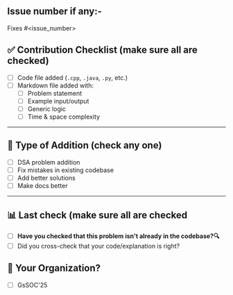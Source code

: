 <!-- 
To check✅ a checlist, fill x or X in the [ ]
Like, - [x] or - [X]
 -->

## Issue number if any:-
Fixes #<issue_number>
<!-- example> Fixes #12 -->

## ✅ **Contribution Checklist (make sure all are checked)**

- [ ] Code file added (`.cpp`, `.java`, `.py`, etc.)
- [ ] Markdown file added with:
  - [ ] Problem statement  
  - [ ] Example input/output  
  - [ ] Generic logic  
  - [ ] Time & space complexity  

---

## 📝 **Type of Addition (check any one)**

- [ ] DSA problem addition  
- [ ] Fix mistakes in existing codebase
- [ ] Add better solutions  
- [ ] Make docs better  

---

## 📊 **Last check** (make sure all are checked

- [ ] **Have you checked that this problem isn't already in the codebase?🔍**
- [ ] Did you cross-check that your code/explanation is right?

## 🏢 **Your Organization?**
- [ ] GsSOC'25
